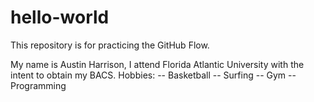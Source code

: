 # hello-world
This repository is for practicing the GitHub Flow.

My name is Austin Harrison, I attend Florida Atlantic University with the intent to obtain my BACS.
Hobbies:
-- Basketball
-- Surfing
-- Gym
-- Programming
